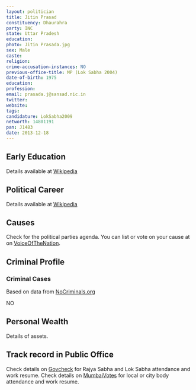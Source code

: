 ```yaml
---
layout: politician
title: Jitin Prasad
constituency: Dhaurahra
party: INC
state: Uttar Pradesh
education: 
photo: Jitin Prasada.jpg
sex: Male
caste: 
religion: 
crime-accusation-instances: NO
previous-office-title: MP (Lok Sabha 2004)
date-of-birth: 1975
education:  
profession: 
email: prasada.j@sansad.nic.in
twitter:
website: 
tags: 
candidature: LokSabha2009
networth: 14801191
pan: J1483
date: 2013-12-18
---
```


## Early Education
Details available at [Wikipedia](http://www.wikipedia.org/wiki/)

## Political Career
Details available at [Wikipedia](http://www.wikipedia.org/wiki/)

## Causes 
Check for the political parties agenda. You can list or vote on your cause at on [VoiceOfTheNation](http://www.voiceofthenation.org).

## Criminal Profile

### Criminal Cases
Based on data from [NoCriminals.org](http://www.nocriminals.org)

NO

## Personal Wealth
Details of assets.

## Track record in Public Office
Check details on [Govcheck](http://www.govcheck.org) for Rajya Sabha and Lok Sabha attendance and work resume. Check details on [MumbaiVotes](http://www.mumbaivotes.org) for local or city body attendance and work resume.
		